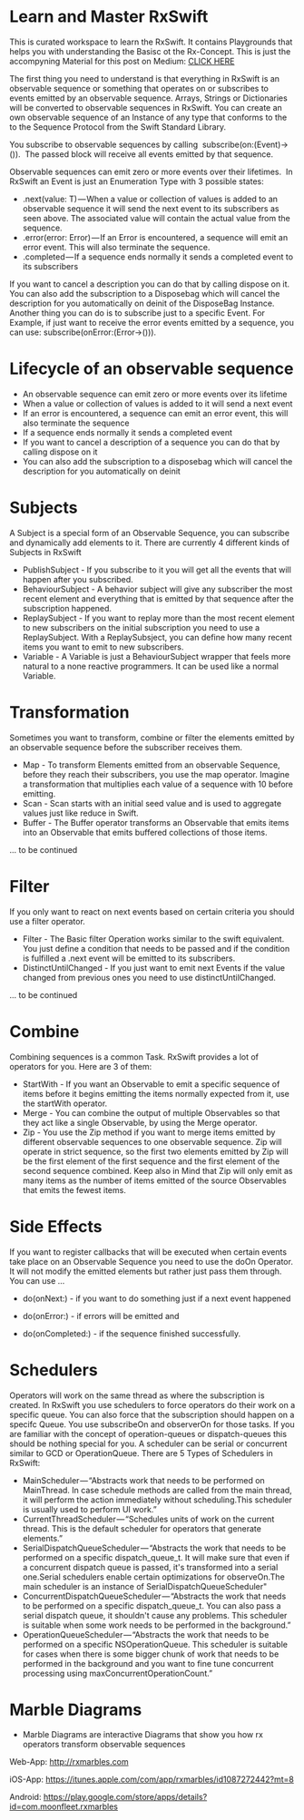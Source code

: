 # Learn and Master RxSwift
This is curated workspace to learn the RxSwift. It contains Playgrounds that helps you with understanding the Basisc ot the Rx-Concept.
This is just the accompyning Material for this post on Medium: 
[CLICK HERE](https://medium.com/@sebastianbo/learn-and-master-%EF%B8%8F-the-basics-of-rxswift-in-10-minutes-818ea6e0a05b#.chlo1248g)

The first thing you need to understand is that everything in RxSwift is an observable sequence or something that operates on or subscribes to events emitted by an observable sequence. Arrays, Strings or Dictionaries will be converted to observable sequences in RxSwift. You can create an own observable sequence of an Instance of any type that conforms to the to the Sequence Protocol from the Swift Standard Library.

You subscribe to observable sequences by calling 
subscribe(on:(Event<T>)-> ()). 
The passed block will receive all events emitted by that sequence.

Observable sequences can emit zero or more events over their lifetimes. 
In RxSwift an Event is just an Enumeration Type with 3 possible states:
* .next(value: T) — When a value or collection of values is added to an observable sequence it will send the next event to its subscribers as seen above. The associated value will contain the actual value from the sequence.
* .error(error: Error) — If an Error is encountered, a sequence will emit an error event. This will also terminate the sequence.
* .completed — If a sequence ends normally it sends a completed event to its subscribers

If you want to cancel a description you can do that by calling dispose on it. You can also add the subscription to a Disposebag which will cancel the description for you automatically on deinit of the DisposeBag Instance. Another thing you can do is to subscribe just to a specific Event. For Example, if just want to receive the error events emitted by a sequence, you can use: subscribe(onError:(Error->())).

# Lifecycle of an observable sequence

* An observable sequence can emit zero or more events over its lifetime 
* When a value or collection of values is added to it will send a next event
* If an error is encountered, a sequence can emit an error event, this will also terminate the sequence
* If a sequence ends normally it sends a completed event
* If you want to cancel a description of a sequence you can do that by calling dispose on it
* You can also add the subscription to a disposebag which will cancel the description for you automatically on deinit

# Subjects 

A Subject is a special form of an Observable Sequence, you can subscribe and dynamically add elements to it. There are currently 4 different kinds of Subjects in RxSwift

* PublishSubject - If you subscribe to it you will get all the events that will happen after you subscribed.
* BehaviourSubject - A behavior subject will give any subscriber the most recent element and everything that is emitted by that sequence after the subscription happened.
* ReplaySubject - If you want to replay more than the most recent element to new subscribers on the initial subscription you need to use a ReplaySubject. With a ReplaySubsject, you can define how many recent items you want to emit to new subscribers.
* Variable - A Variable is just a BehaviourSubject wrapper that feels more natural to a none reactive programmers. It can be used like a normal Variable.

# Transformation

Sometimes you want to transform, combine or filter the elements emitted by an observable sequence before the subscriber receives them. 

* Map - To transform Elements emitted from an observable Sequence, before they reach their subscribers, you use the map operator. Imagine a transformation that multiplies each value of a sequence with 10 before emitting.
* Scan - Scan starts with an initial seed value and is used to aggregate values just like reduce in Swift.
* Buffer - The Buffer operator transforms an Observable that emits items into an Observable that emits buffered collections of those items.

... to be continued 

# Filter

If you only want to react on next events based on certain criteria you should use a filter operator.

* Filter - The Basic filter Operation works similar to the swift equivalent. You just define a condition that needs to be passed and if the condition is fulfilled a .next event will be emitted to its subscribers.
* DistinctUntilChanged - If you just want to emit next Events if the value changed from previous ones you need to use distinctUntilChanged.

... to be continued 

# Combine 

Combining sequences is a common Task. RxSwift provides a lot of operators for you. Here are 3 of them:

* StartWith - If you want an Observable to emit a specific sequence of items before it begins emitting the items normally expected from it, use the startWith operator.
* Merge - You can combine the output of multiple Observables so that they act like a single Observable, by using the Merge operator.
* Zip - You use the Zip method if you want to merge items emitted by different observable sequences to one observable sequence. Zip will operate in strict sequence, so the first two elements emitted by Zip will be the first element of the first sequence and the first element of the second sequence combined. Keep also in Mind that Zip will only emit as many items as the number of items emitted of the source Observables that emits the fewest items.

# Side Effects 

If you want to register callbacks that will be executed when certain events take place on an Observable Sequence you need to use the doOn Operator. It will not modify the emitted elements but rather just pass them through. 
You can use … 

* do(onNext:) -  if you want to do something just if a next event happened


* do(onError:) - if errors will be emitted and 


* do(onCompleted:) -  if the sequence finished successfully.

# Schedulers 

Operators will work on the same thread as where the subscription is created. In RxSwift you use schedulers to force operators do their work on a specific queue. You can also force that the subscription should happen on a specifc Queue. You use subscribeOn and observerOn for those tasks. If you are familiar with the concept of operation-queues or dispatch-queues this should be nothing special for you. A scheduler can be serial or concurrent similar to GCD or OperationQueue. There are 5 Types of Schedulers in RxSwift:

* MainScheduler — “Abstracts work that needs to be performed on MainThread. In case schedule methods are called from the main thread, it will perform the action immediately without scheduling.This scheduler is usually used to perform UI work.”
* CurrentThreadScheduler — “Schedules units of work on the current thread. This is the default scheduler for operators that generate elements.”
* SerialDispatchQueueScheduler — “Abstracts the work that needs to be performed on a specific dispatch_queue_t. It will make sure that even if a concurrent dispatch queue is passed, it's transformed into a serial one.Serial schedulers enable certain optimizations for observeOn.The main scheduler is an instance of SerialDispatchQueueScheduler"
* ConcurrentDispatchQueueScheduler — “Abstracts the work that needs to be performed on a specific dispatch_queue_t. You can also pass a serial dispatch queue, it shouldn't cause any problems. This scheduler is suitable when some work needs to be performed in the background.”
* OperationQueueScheduler — “Abstracts the work that needs to be performed on a specific NSOperationQueue. This scheduler is suitable for cases when there is some bigger chunk of work that needs to be performed in the background and you want to fine tune concurrent processing using maxConcurrentOperationCount.”

# Marble Diagrams

* Marble Diagrams are interactive Diagrams that show you how rx operators transform observable sequences 

Web-App: http://rxmarbles.com

iOS-App: https://itunes.apple.com/com/app/rxmarbles/id1087272442?mt=8

Android: https://play.google.com/store/apps/details?id=com.moonfleet.rxmarbles
